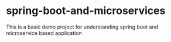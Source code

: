 # spring-boot-and-microservices
This is a basic demo project for understanding spring boot and microservice based application
